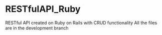 # RESTfulAPI_Ruby
RESTful API created on Ruby on Rails with CRUD functionality
All the files are in the development branch
